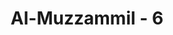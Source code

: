 ---
title: "Al-Muzzammil - 6"
no: 6
arabic_no: ٦
ayah: اِنَّ نَاشِئَةَ الَّيْلِ هِيَ اَشَدُّ وَطْـًٔا وَّاَقْوَمُ قِيْلًاۗ
translation: "Sungguh, bangun malam itu lebih kuat (mengisi jiwa); dan (bacaan pada waktu itu) lebih berkesan. "
tafsir: "Ayat ini menegaskan bahwa ibadah yang dilakukan pada malam hari terasa lebih berkesan dan mantap, baik di hati maupun di lidah, sebab bacaan ayat-ayat itu lebih jelas dibandingkan bacaan pada siang hari di saat manusia sedang disibukkan oleh urusan-urusan kehidupan duniawi."
---